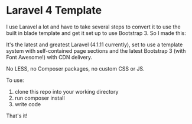 Laravel 4 Template
=================

I use Laravel a lot and have to take several steps to convert it to use the built in blade template and get it set up to use Bootstrap 3. 
So I made this:

It's the latest and greatest Laravel (4.1.11 currently), set to use a template system with self-contained page sections and the latest Bootstrap 3 (with Font Awesome!) with CDN delivery. 

No LESS, no Composer packages, no custom CSS or JS. 

To use: 
1) clone this repo into your working directory
2) run composer install
3) write code

That's it!
